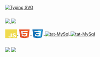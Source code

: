 [![Typing SVG](https://readme-typing-svg.demolab.com?font=Fira+Code&pause=1000&random=false&width=435&lines=Oi+meu+nome+%C3%A9+Roberto+)](https://git.io/typing-svg)
##

 <div>
  <a href="https://github.com/RobertoTurbiani">
  <img height="180em" src="https://github-readme-stats.vercel.app/api?username=RobertoTurbiani&show_icons=true&theme=shades-of-purple&include_all_commits=true&count_private=true"/>
  <img height="180em" src="https://github-readme-stats.vercel.app/api/top-langs/?username=RobertoTurbiani&layout=compact&langs_count=16&theme=shades-of-purple"/>
</div>

<div style="display: inline_block"><br>
  <img align="center" alt="tat-Js" height="30" width="40" src="https://raw.githubusercontent.com/devicons/devicon/master/icons/javascript/javascript-plain.svg">
  <img align="center" alt="tat-HTML" height="30" width="40" src="https://raw.githubusercontent.com/devicons/devicon/master/icons/html5/html5-original.svg">
  <img align="center" alt="tat-CSS" height="30" width="40" src="https://raw.githubusercontent.com/devicons/devicon/master/icons/css3/css3-original.svg">
  <img align="center" alt="tat-MySql" height="30" width="40" src="https://cdn.jsdelivr.net/gh/devicons/devicon/icons/figma/figma-original.svg">
<!--   <img align="center" alt="tat-MySql" height="30" width="40" src="https://cdn.jsdelivr.net/gh/devicons/devicon/icons/mysql/mysql-plain.svg"> -->
  <img align="center" alt="tat-MySql" height="35" width="40" src="https://cdn.jsdelivr.net/gh/devicons/devicon/icons/java/java-original.svg" />
</div>

##
<div>

  <a href = "mailto:turbinaniRoberto.gmail.com"><img src="https://img.shields.io/badge/-Gmail-%23333?style=for-the-badge&logo=gmail&logoColor=white" target="_blank"></a>
  <a href="https://www.linkedin.com/in/RobertoTurbiani/" target="_blank"><img src="https://img.shields.io/badge/-LinkedIn-%230077B5?style=for-the-badge&logo=linkedin&logoColor=white" target="_blank"></a>
</div>
